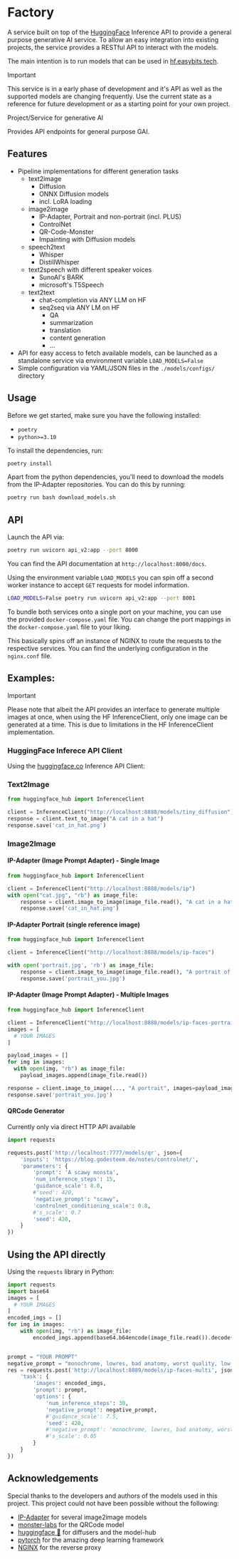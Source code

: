 # Factory
A service built on top of the [HuggingFace](https://huggingface.co/) Inference API to provide a general purpose generative AI service.
To allow an easy integration into existing projects, the service provides a RESTful API to interact with the models.

The main intention is to run models that can be used in [hf.easybits.tech](https://hf.easybits.tech/).

> [!IMPORTANT]  
> This service is in a early phase of development and it's API as well as the supported models are changing frequently.
> Use the current state as a reference for future development or as a starting point for your own project.

Project/Service for generative AI

Provides API endpoints for general purpose GAI.

## Features
- Pipeline implementations for different generation tasks
  - text2image
    - Diffusion
    - ONNX Diffusion models
    - incl. LoRA loading
  - image2image
    - IP-Adapter, Portrait and non-portrait (incl. PLUS)
    - ControlNet
    - QR-Code-Monster
    - Impainting with Diffusion models
  - speech2text
    - Whisper
    - DistillWhisper
  - text2speech with different speaker voices
    - SunoAI's BARK
    - microsoft's T5Speech
  - text2text
    -  chat-completion via ANY LLM on HF
    - seq2seq via ANY LM on HF
      - QA
      - summarization
      - translation
      - content generation
      - ...
- API for easy access to fetch available models, can be launched as a standalone service via environment variable `LOAD_MODELS=False`
- Simple configuration via YAML/JSON files in the `./models/configs/` directory


## Usage
Before we get started, make sure you have the following installed:
- `poetry`
- `python>=3.10`

To install the dependencies, run:
```bash
poetry install
```
Apart from the python dependencies, you'll need to download the models from the IP-Adapter repositories.
You can do this by running:
```bash
poetry run bash download_models.sh
```

## API
Launch the API via:
```bash
poetry run uvicorn api_v2:app --port 8000
```

You can find the API documentation at `http://localhost:8000/docs`.

Using the environment variable `LOAD_MODELS` you can spin off a second worker instance to accept `GET` requests for model information.
```bash
LOAD_MODELS=False poetry run uvicorn api_v2:app --port 8001
```

To bundle both services onto a single port on your machine, you can use the provided `docker-compose.yaml` file.
You can change the port mappings in the `docker-compose.yaml` file to your liking.

This basically spins off an instance of NGINX to route the requests to the respective services.
You can find the underlying configuration in the `nginx.conf` file.

## Examples:

> [!IMPORTANT]
> Please note that albeit the API provides an interface to generate multiple images at once,
> when using the HF InferenceClient, only one image can be generated at a time.
> This is due to limitations in the HF InferenceClient implementation.


### HuggingFace Inferece API Client
Using the [huggingface.co](https://huggingface.co/) Inference API Client:

### Text2Image
```python
from huggingface_hub import InferenceClient

client = InferenceClient("http://localhost:8888/models/tiny_diffusion")
response = client.text_to_image("A cat in a hat")
response.save('cat_in_hat.png')
```

### Image2Image
#### IP-Adapter (Image Prompt Adapter) - Single Image
```python
from huggingface_hub import InferenceClient

client = InferenceClient("http://localhost:8888/models/ip")
with open("cat.jpg", "rb") as image_file:
    response = client.image_to_image(image_file.read(), "A cat in a hat")
    response.save('cat_in_hat.png')
```
#### IP-Adapter Portrait (single reference image)
```python
from huggingface_hub import InferenceClient

client = InferenceClient("http://localhost:8888/models/ip-faces")

with open('portrait.jpg', 'rb') as image_file:
    response = client.image_to_image(image_file.read(), "A portrait of a young man")
    response.save('portrait_you.jpg')
```

#### IP-Adapter (Image Prompt Adapter) - Multiple Images
```python
from huggingface_hub import InferenceClient

client = InferenceClient("http://localhost:8888/models/ip-faces-portrait")
images = [
  # YOUR IMAGES
]

payload_images = []
for img in images:
  with open(img, "rb") as image_file:
    payload_images.append(image_file.read())

response = client.image_to_image(..., "A portrait", images=payload_images)
response.save('portrait_you.jpg')
```

#### QRCode Generator
Currently only via direct HTTP API available
```python
import requests

requests.post('http://localhost:7777/models/qr', json={
    'inputs': 'https://blog.godesteem.de/notes/controlnet/',
    'parameters': {
        'prompt': 'A scawy monsta',
        'num_inference_steps': 15,
        'guidance_scale': 8.0,
        #'seed': 420,
        'negative_prompt': "scawy",
        'controlnet_conditioning_scale': 0.8,
        #'s_scale': 0.7
        'seed': 420,
    }
})

```

## Using the API directly
Using the `requests` library in Python:
```python
import requests
import base64
images = [
  # YOUR IMAGES
]
encoded_imgs = []
for img in images:
    with open(img, "rb") as image_file:
        encoded_imgs.append(base64.b64encode(image_file.read()).decode('ascii'))


prompt = "YOUR PROMPT"
negative_prompt = "monochrome, lowres, bad anatomy, worst quality, low quality, blurry"
res = requests.post('http://localhost:8889/models/ip-faces-multi', json={
    'task': {
        'images': encoded_imgs,
        'prompt': prompt,
        'options': {
            'num_inference_steps': 30,
            'negative_prompt': negative_prompt,
            #'guidance_scale': 7.5,
            'seed': 420,
            #'negative_prompt': 'monochrome, lowres, bad anatomy, worst quality, low quality, blurry',
            #'s_scale': 0.05
        }
    }
})
```

## Acknowledgements
Special thanks to the developers and authors of the models used in this project.
This project could not have been possible without the following:
- [IP-Adapter](https://huggingface.co/h94/IP-Adapter/tree/main) for several image2image models
- [monster-labs](https://huggingface.co/monster-labs/control_v1p_sd15_qrcode_monster) for the QRCode model
- [huggingface 🤗](https://huggingface.co/) for diffusers and the model-hub
- [pytorch](https://pytorch.org/) for the amazing deep learning framework
- [NGINX](https://www.nginx.com/) for the reverse proxy
